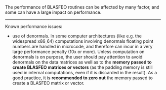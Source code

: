 The performance of BLASFEO routines can be affected by many factor, and some can have a large impact on performance.


--------------------------------------------------

Known performance issues:
- use of denormals.
In some computer architectures (like e.g. the widespread x86_64) computations involving denormals floating point numbers are handled in microcode, and therefore can incur in a very large performance penalty (10x or more).
Unless computation on denormals is on purpose, the user should pay attention to avoid denormals on the data matrices as well as to the __memory passed to create BLASFEO matrices or vectors__ (as the padding memory is still used in internal computations, even if it is discarded in the result).
As a good practice, it is __recommended to zero out__ the memory passed to create a BLASFEO matrix or vector.
